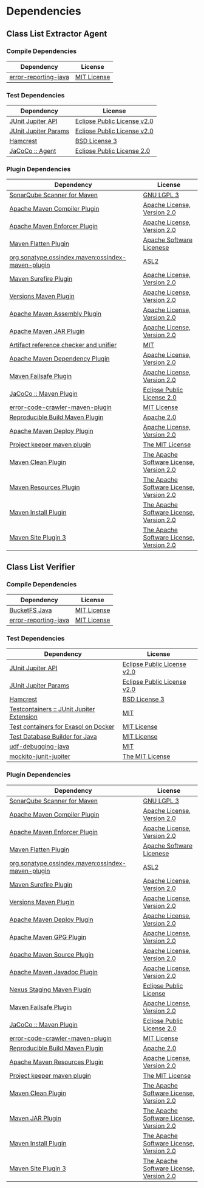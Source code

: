 <!-- @formatter:off -->
# Dependencies

## Class List Extractor Agent

### Compile Dependencies

| Dependency                | License          |
| ------------------------- | ---------------- |
| [error-reporting-java][0] | [MIT License][1] |

### Test Dependencies

| Dependency                | License                          |
| ------------------------- | -------------------------------- |
| [JUnit Jupiter API][2]    | [Eclipse Public License v2.0][3] |
| [JUnit Jupiter Params][2] | [Eclipse Public License v2.0][3] |
| [Hamcrest][4]             | [BSD License 3][5]               |
| [JaCoCo :: Agent][6]      | [Eclipse Public License 2.0][7]  |

### Plugin Dependencies

| Dependency                                              | License                                        |
| ------------------------------------------------------- | ---------------------------------------------- |
| [SonarQube Scanner for Maven][8]                        | [GNU LGPL 3][9]                                |
| [Apache Maven Compiler Plugin][10]                      | [Apache License, Version 2.0][11]              |
| [Apache Maven Enforcer Plugin][12]                      | [Apache License, Version 2.0][11]              |
| [Maven Flatten Plugin][13]                              | [Apache Software Licenese][14]                 |
| [org.sonatype.ossindex.maven:ossindex-maven-plugin][15] | [ASL2][14]                                     |
| [Maven Surefire Plugin][16]                             | [Apache License, Version 2.0][11]              |
| [Versions Maven Plugin][17]                             | [Apache License, Version 2.0][11]              |
| [Apache Maven Assembly Plugin][18]                      | [Apache License, Version 2.0][11]              |
| [Apache Maven JAR Plugin][19]                           | [Apache License, Version 2.0][11]              |
| [Artifact reference checker and unifier][20]            | [MIT][21]                                      |
| [Apache Maven Dependency Plugin][22]                    | [Apache License, Version 2.0][11]              |
| [Maven Failsafe Plugin][23]                             | [Apache License, Version 2.0][11]              |
| [JaCoCo :: Maven Plugin][24]                            | [Eclipse Public License 2.0][7]                |
| [error-code-crawler-maven-plugin][25]                   | [MIT License][26]                              |
| [Reproducible Build Maven Plugin][27]                   | [Apache 2.0][14]                               |
| [Apache Maven Deploy Plugin][28]                        | [Apache License, Version 2.0][11]              |
| [Project keeper maven plugin][29]                       | [The MIT License][30]                          |
| [Maven Clean Plugin][31]                                | [The Apache Software License, Version 2.0][14] |
| [Maven Resources Plugin][32]                            | [The Apache Software License, Version 2.0][14] |
| [Maven Install Plugin][33]                              | [The Apache Software License, Version 2.0][14] |
| [Maven Site Plugin 3][34]                               | [The Apache Software License, Version 2.0][14] |

## Class List Verifier

### Compile Dependencies

| Dependency                | License           |
| ------------------------- | ----------------- |
| [BucketFS Java][35]       | [MIT License][36] |
| [error-reporting-java][0] | [MIT License][1]  |

### Test Dependencies

| Dependency                                      | License                          |
| ----------------------------------------------- | -------------------------------- |
| [JUnit Jupiter API][2]                          | [Eclipse Public License v2.0][3] |
| [JUnit Jupiter Params][2]                       | [Eclipse Public License v2.0][3] |
| [Hamcrest][4]                                   | [BSD License 3][5]               |
| [Testcontainers :: JUnit Jupiter Extension][37] | [MIT][38]                        |
| [Test containers for Exasol on Docker][39]      | [MIT License][40]                |
| [Test Database Builder for Java][41]            | [MIT License][42]                |
| [udf-debugging-java][43]                        | [MIT][21]                        |
| [mockito-junit-jupiter][44]                     | [The MIT License][45]            |

### Plugin Dependencies

| Dependency                                              | License                                        |
| ------------------------------------------------------- | ---------------------------------------------- |
| [SonarQube Scanner for Maven][8]                        | [GNU LGPL 3][9]                                |
| [Apache Maven Compiler Plugin][10]                      | [Apache License, Version 2.0][11]              |
| [Apache Maven Enforcer Plugin][12]                      | [Apache License, Version 2.0][11]              |
| [Maven Flatten Plugin][13]                              | [Apache Software Licenese][14]                 |
| [org.sonatype.ossindex.maven:ossindex-maven-plugin][15] | [ASL2][14]                                     |
| [Maven Surefire Plugin][16]                             | [Apache License, Version 2.0][11]              |
| [Versions Maven Plugin][17]                             | [Apache License, Version 2.0][11]              |
| [Apache Maven Deploy Plugin][28]                        | [Apache License, Version 2.0][11]              |
| [Apache Maven GPG Plugin][46]                           | [Apache License, Version 2.0][11]              |
| [Apache Maven Source Plugin][47]                        | [Apache License, Version 2.0][11]              |
| [Apache Maven Javadoc Plugin][48]                       | [Apache License, Version 2.0][11]              |
| [Nexus Staging Maven Plugin][49]                        | [Eclipse Public License][50]                   |
| [Maven Failsafe Plugin][23]                             | [Apache License, Version 2.0][11]              |
| [JaCoCo :: Maven Plugin][24]                            | [Eclipse Public License 2.0][7]                |
| [error-code-crawler-maven-plugin][25]                   | [MIT License][26]                              |
| [Reproducible Build Maven Plugin][27]                   | [Apache 2.0][14]                               |
| [Apache Maven Resources Plugin][51]                     | [Apache License, Version 2.0][11]              |
| [Project keeper maven plugin][29]                       | [The MIT License][30]                          |
| [Maven Clean Plugin][31]                                | [The Apache Software License, Version 2.0][14] |
| [Maven JAR Plugin][52]                                  | [The Apache Software License, Version 2.0][14] |
| [Maven Install Plugin][33]                              | [The Apache Software License, Version 2.0][14] |
| [Maven Site Plugin 3][34]                               | [The Apache Software License, Version 2.0][14] |

[0]: https://github.com/exasol/error-reporting-java/
[1]: https://github.com/exasol/error-reporting-java/blob/main/LICENSE
[2]: https://junit.org/junit5/
[3]: https://www.eclipse.org/legal/epl-v20.html
[4]: http://hamcrest.org/JavaHamcrest/
[5]: http://opensource.org/licenses/BSD-3-Clause
[6]: https://www.eclemma.org/jacoco/index.html
[7]: https://www.eclipse.org/legal/epl-2.0/
[8]: http://sonarsource.github.io/sonar-scanner-maven/
[9]: http://www.gnu.org/licenses/lgpl.txt
[10]: https://maven.apache.org/plugins/maven-compiler-plugin/
[11]: https://www.apache.org/licenses/LICENSE-2.0.txt
[12]: https://maven.apache.org/enforcer/maven-enforcer-plugin/
[13]: https://www.mojohaus.org/flatten-maven-plugin/
[14]: http://www.apache.org/licenses/LICENSE-2.0.txt
[15]: https://sonatype.github.io/ossindex-maven/maven-plugin/
[16]: https://maven.apache.org/surefire/maven-surefire-plugin/
[17]: http://www.mojohaus.org/versions-maven-plugin/
[18]: https://maven.apache.org/plugins/maven-assembly-plugin/
[19]: https://maven.apache.org/plugins/maven-jar-plugin/
[20]: https://github.com/exasol/artifact-reference-checker-maven-plugin
[21]: https://opensource.org/licenses/MIT
[22]: https://maven.apache.org/plugins/maven-dependency-plugin/
[23]: https://maven.apache.org/surefire/maven-failsafe-plugin/
[24]: https://www.jacoco.org/jacoco/trunk/doc/maven.html
[25]: https://github.com/exasol/error-code-crawler-maven-plugin/
[26]: https://github.com/exasol/error-code-crawler-maven-plugin/blob/main/LICENSE
[27]: http://zlika.github.io/reproducible-build-maven-plugin
[28]: https://maven.apache.org/plugins/maven-deploy-plugin/
[29]: https://github.com/exasol/project-keeper/
[30]: https://github.com/exasol/project-keeper/blob/main/LICENSE
[31]: http://maven.apache.org/plugins/maven-clean-plugin/
[32]: http://maven.apache.org/plugins/maven-resources-plugin/
[33]: http://maven.apache.org/plugins/maven-install-plugin/
[34]: http://maven.apache.org/plugins/maven-site-plugin/
[35]: https://github.com/exasol/bucketfs-java/
[36]: https://github.com/exasol/bucketfs-java/blob/main/LICENSE
[37]: https://testcontainers.org
[38]: http://opensource.org/licenses/MIT
[39]: https://github.com/exasol/exasol-testcontainers/
[40]: https://github.com/exasol/exasol-testcontainers/blob/main/LICENSE
[41]: https://github.com/exasol/test-db-builder-java/
[42]: https://github.com/exasol/test-db-builder-java/blob/main/LICENSE
[43]: https://github.com/exasol/udf-debugging-java/
[44]: https://github.com/mockito/mockito
[45]: https://github.com/mockito/mockito/blob/main/LICENSE
[46]: https://maven.apache.org/plugins/maven-gpg-plugin/
[47]: https://maven.apache.org/plugins/maven-source-plugin/
[48]: https://maven.apache.org/plugins/maven-javadoc-plugin/
[49]: http://www.sonatype.com/public-parent/nexus-maven-plugins/nexus-staging/nexus-staging-maven-plugin/
[50]: http://www.eclipse.org/legal/epl-v10.html
[51]: https://maven.apache.org/plugins/maven-resources-plugin/
[52]: http://maven.apache.org/plugins/maven-jar-plugin/
